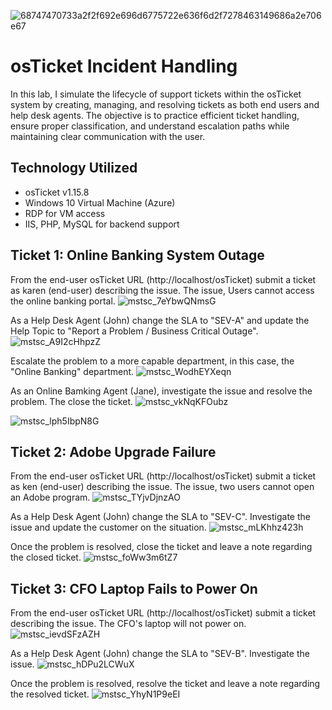 ![68747470733a2f2f692e696d6775722e636f6d2f7278463149686a2e706e67](https://github.com/user-attachments/assets/7fa9f6dd-dbb0-45db-b07b-2031041045fb)

# osTicket Incident Handling
In this lab, I simulate the lifecycle of support tickets within the osTicket system by creating, managing, and resolving tickets as both end users and help desk agents. The objective is to practice efficient ticket handling, ensure proper classification, and understand escalation paths while maintaining clear communication with the user.

## Technology Utilized
- osTicket v1.15.8
- Windows 10 Virtual Machine (Azure)
- RDP for VM access
- IIS, PHP, MySQL for backend support

## Ticket 1: Online Banking System Outage
From the end-user osTicket URL (http://localhost/osTicket) submit a ticket as karen (end-user) describing the issue. The issue, Users cannot access the online banking portal.
![mstsc_7eYbwQNmsG](https://github.com/user-attachments/assets/73985d6b-fd04-42a3-b896-932cf17423af)

As a Help Desk Agent (John) change the SLA to "SEV-A" and update the Help Topic to "Report a Problem / Business Critical Outage". 
![mstsc_A9I2cHhpzZ](https://github.com/user-attachments/assets/4044a568-1322-4334-95a9-1e9c95704455)

Escalate the problem to a more capable department, in this case, the "Online Banking" department.
![mstsc_WodhEYXeqn](https://github.com/user-attachments/assets/e60fd970-b175-4a89-9257-ef60a9a93f7b)

As an Online Bamking Agent (Jane), investigate the issue and resolve the problem. The close the ticket.
![mstsc_vkNqKFOubz](https://github.com/user-attachments/assets/06d5e39e-6004-44e2-8b0a-ee4e073289ec)

![mstsc_lph5IbpN8G](https://github.com/user-attachments/assets/2472a598-b4d9-48df-a4ec-fa806bc11ce6)

## Ticket 2: Adobe Upgrade Failure
From the end-user osTicket URL (http://localhost/osTicket) submit a ticket as ken (end-user) describing the issue. The issue, two users cannot open an Adobe program.
![mstsc_TYjvDjnzAO](https://github.com/user-attachments/assets/80c21402-466c-41d1-a4c7-64d2420cdd65)

As a Help Desk Agent (John) change the SLA to "SEV-C". Investigate the issue and update the customer on the situation.
![mstsc_mLKhhz423h](https://github.com/user-attachments/assets/420bc80f-97cd-4fe5-9374-4fa7e2ec5916)

Once the problem is resolved, close the ticket and leave a note regarding the closed ticket.
![mstsc_foWw3m6tZ7](https://github.com/user-attachments/assets/1c6eb0b5-6c1a-47af-9e65-16d4e6bf8424)

## Ticket 3: CFO Laptop Fails to Power On
From the end-user osTicket URL (http://localhost/osTicket) submit a ticket describing the issue. The CFO's laptop will not power on.
![mstsc_ievdSFzAZH](https://github.com/user-attachments/assets/c10ff392-55c4-4018-bab7-5b892fd4a267)

As a Help Desk Agent (John) change the SLA to "SEV-B". Investigate the issue.
![mstsc_hDPu2LCWuX](https://github.com/user-attachments/assets/c2846fc6-9a77-43c2-b682-9da78fabf689)

Once the problem is resolved, resolve the ticket and leave a note regarding the resolved ticket.
![mstsc_YhyN1P9eEI](https://github.com/user-attachments/assets/b1c3cc49-29c3-4fcc-813b-5cecb0f95059)
